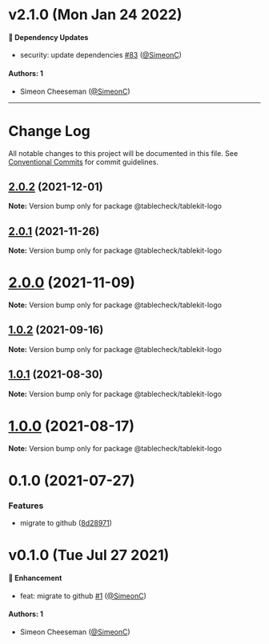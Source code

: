 # v2.1.0 (Mon Jan 24 2022)

#### 🔩 Dependency Updates

- security: update dependencies [#83](https://github.com/tablecheck/tablekit/pull/83) ([@SimeonC](https://github.com/SimeonC))

#### Authors: 1

- Simeon Cheeseman ([@SimeonC](https://github.com/SimeonC))

---

# Change Log

All notable changes to this project will be documented in this file.
See [Conventional Commits](https://conventionalcommits.org) for commit guidelines.

## [2.0.2](https://github.com/tablecheck/tablekit/compare/@tablecheck/tablekit-logo@2.0.1...@tablecheck/tablekit-logo@2.0.2) (2021-12-01)

**Note:** Version bump only for package @tablecheck/tablekit-logo





## [2.0.1](https://github.com/tablecheck/tablekit/compare/@tablecheck/tablekit-logo@2.0.0...@tablecheck/tablekit-logo@2.0.1) (2021-11-26)

**Note:** Version bump only for package @tablecheck/tablekit-logo





# [2.0.0](https://github.com/tablecheck/tablekit/compare/@tablecheck/tablekit-logo@1.0.2...@tablecheck/tablekit-logo@2.0.0) (2021-11-09)

**Note:** Version bump only for package @tablecheck/tablekit-logo





## [1.0.2](https://github.com/tablecheck/tablekit/compare/@tablecheck/tablekit-logo@1.0.1...@tablecheck/tablekit-logo@1.0.2) (2021-09-16)

**Note:** Version bump only for package @tablecheck/tablekit-logo





## [1.0.1](https://github.com/tablecheck/tablekit/compare/@tablecheck/tablekit-logo@1.0.0...@tablecheck/tablekit-logo@1.0.1) (2021-08-30)

**Note:** Version bump only for package @tablecheck/tablekit-logo





# [1.0.0](https://github.com/tablecheck/tablekit/compare/@tablecheck/tablekit-logo@0.1.0...@tablecheck/tablekit-logo@1.0.0) (2021-08-17)

**Note:** Version bump only for package @tablecheck/tablekit-logo





# 0.1.0 (2021-07-27)


### Features

* migrate to github ([8d28971](https://github.com/tablecheck/tablekit/commit/8d28971175010fcb2a3cd9c48a749e7af1bdc9f9))





# v0.1.0 (Tue Jul 27 2021)

#### 🚀 Enhancement

- feat: migrate to github [#1](https://github.com/tablecheck/tablekit/pull/1) ([@SimeonC](https://github.com/SimeonC))

#### Authors: 1

- Simeon Cheeseman ([@SimeonC](https://github.com/SimeonC))
